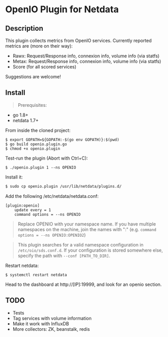 OpenIO Plugin for Netdata
===

Description
---

This plugin collects metrics from OpenIO services. Currently reported metrics are (more on their way):

- Rawx: Request/Response info, connexion info, volume info (via statfs)
- Metax: Request/Response info, connexion info, volume info (via statfs)
- Score (for all scored services)

Suggestions are welcome!

Install
---

> Prerequisites:
- go 1.8+
- netdata 1.7+

From inside the cloned project:

```
$ export GOPATH=${GOPATH:-$(go env GOPATH)}:$(pwd)
$ go build openio.plugin.go
$ chmod +x openio.plugin
```

Test-run the plugin (Abort with Ctrl+C):
```
$ ./openio.plugin 1 --ns OPENIO
```

Install it:
```sh
$ sudo cp openio.plugin /usr/lib/netdata/plugins.d/
```

Add the following /etc/netdata/netdata.conf:
```
[plugin:openio]
    update every = 1
    command options = --ns OPENIO
```

> Replace OPENIO with your namespace name. If you have multiple namespaces on the machine, join the names with ":" (e.g. `command options = --ns OPENIO:OPENIO2`)

> This plugin searches for a valid namespace configuration in `/etc/oio/sds.conf.d`. If your configuration is stored somewhere else, specify the path with `--conf [PATH_TO_DIR]`.

Restart netdata:
```
$ systemctl restart netdata
```

Head to the dashboard at http://[IP]:19999, and look for an openio section.

TODO
---

- Tests
- Tag services with volume information
- Make it work with InfluxDB
- More collectors: ZK, beanstalk, redis
